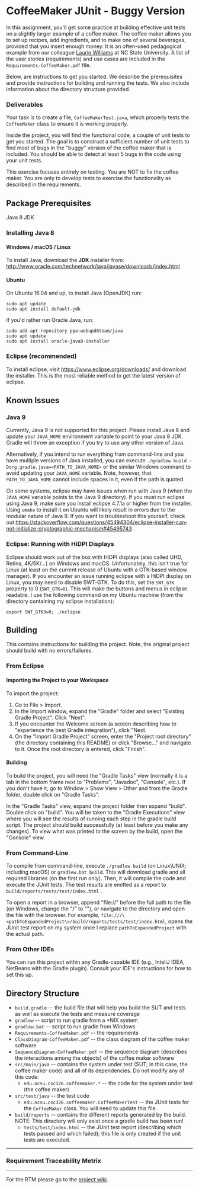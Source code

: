 CoffeeMaker JUnit - Buggy Version
=================================
In this assignment, you'll get some practice at building effective unit tests on a slightly larger example of a coffee maker. The coffee maker allows you to set up recipes, add ingredients, and to make one of several beverages, provided that you insert enough money. It is an often-used pedagogical example from our colleague [Laurie Williams](https://www.csc.ncsu.edu/people/lawilli3) at NC State University. A list of the user stories (requirements) and use cases are included in the `Requirements-CoffeeMaker.pdf` file.

Below, are instructions to get you started.  We describe the prerequisites and provide instructions for building and running the tests.  We also include information about the directory structure provided.

### Deliverables
Your task is to create a file, `CoffeeMakerTest.java`, which properly tests the `CoffeeMaker` class to ensure it is working properly. 

Inside the project, you will find the functional code, a couple of unit tests to get you started. The goal is to construct a sufficient number of unit tests to find most of bugs in the "buggy" version of the coffee maker that is included. You should be able to detect at least 5 bugs in the code using your unit tests.

This exercise focuses entirely on testing.  You are NOT to fix the coffee maker.  You are only to develop tests to exercise the functionality as described in the requirements.


Package Prerequisites
---------------------
Java 8 JDK

### Installing Java 8
#### Windows / macOS / Linux
To install Java, download the **JDK** installer from: 
  http://www.oracle.com/technetwork/java/javase/downloads/index.html

#### Ubuntu
On Ubuntu 16.04 and up, to install Java (OpenJDK) run:

    sudo apt update
    sudo apt install default-jdk
    
If you'd rather run Oracle Java, run:

    sudo add-apt-repository ppa:webupd8team/java
    sudo apt update
    sudo apt install oracle-java8-installer
   
### Eclipse (recommended)
To install eclipse, visit https://www.eclipse.org/downloads/ and download the installer.  This is the most reliable method to get the latest version of eclipse.
   
    
Known Issues
------------
### Java 9
Currently, Java 9 is not supported for this project.  Please install Java 8 and update your `JAVA_HOME` environment variable to point to your Java 8 JDK.  Gradle will throw an exception if you try to use any other version of Java.

Alternatively, if you intend to run everything from command-line and you have multiple versions of Java installed, you can execute `./gradlew build -Dorg.gradle.java=<PATH_TO_JAVA_HOME>` or the similar Windows command to avoid updating your `JAVA_HOME` variable.  Note, however, that `PATH_TO_JAVA_HOME` cannot include spaces in it, even if the path is quoted.

On some systems, eclipse may have issues when run with Java 9 (when the `JAVA_HOME` variable points to the Java 9 directory).  If you must run eclipse using Java 9, make sure you install eclipse 4.7.1a or higher from the installer.  Using `umake` to install it on Ubuntu will likely result in errors due to the modular nature of Java 9.  If you want to troubleshoot this yourself, check out https://stackoverflow.com/questions/45494304/eclipse-installer-can-not-initialize-cryptographic-mechanism#45495743 .


### Eclipse: Running with HiDPI Displays
Eclipse should work out of the box with HiDPI displays (also called UHD, Retina, 4K/5K/...) on Windows and macOS.  Unfortunately, this isn't true for Linux (at least on the current release of Ubuntu with a GTK-based window manager).  If you encounter an issue running eclipse with a HiDPI display on Linux, you may need to disable SWT-GTK.  To do this, set the `SWT_GTK` property to 0 (`SWT_GTK=0`).  This will make the buttons and menus in eclipse readable.  I use the following command on my Ubuntu machine (from the directory containing my eclipse installation):
    
    export SWT_GTK3=0; ./eclipse


Building
---------
This contains instructions for building the project.  Note, the original project should build with no errors/failures.

### From Eclipse
#### Importing the Project to your Workspace
To import the project:
  1. Go to File > Import.  
  2. In the Import window, expand the  "Gradle" folder and select "Existing Gradle Project".  Click "Next".
  3. If you encounter the Welcome screen (a screen describing how to "experience the best Gradle integration"), click "Next.
  4. On the "Import Gradle Project" screen, enter the "Project root directory" (the directory containing this README) or click "Browse..." and navigate to it.  Once the root directory is entered, click "Finish".


#### Building
To build the project, you will need the "Gradle Tasks" view (normally it is a tab in the bottom frame next to "Problems", "Javadoc", "Console", etc.).  If you don't have it, go to Window > Show View > Other and from the Gradle folder, double click on "Gradle Tasks".

In the "Gradle Tasks" view, expand the project folder then expand "build".  Double click on "build".  You will be taken to the "Gradle Executions" view where you will see the results of running each step in the gradle build script.  The project should build successfully (at least before you make any changes).  To view what was printed to the screen by the build, open the "Console" view.


### From Command-Line
To compile from command-line, execute `./gradlew build` (on Linux\UNIX; including macOS) or `gradlew.bat build`.  This will download gradle and all required libraries (on the first run only).  Then, it will compile the code and execute the JUnit tests.  The test results are emitted as a report to `build/reports/tests/test/index.html` .

To open a report in a browser, append "file://" before the full path to the file (on Windows, change the "/" to "\"), or navigate to the directory and open the file with the browser.  For example, `file:///\<pathToExpandedProject\>/build/reports/tests/test/index.html`, opens the JUnit test report on my system once I replace `pathToExpandedProject` with the actual path.


### From Other IDEs
You can run this project within any Gradle-capable IDE (e.g., InteliJ IDEA, NetBeans with the Gradle plugin).  Consult your IDE's instructions for how to set this up.


Directory Structure
-------------------
 * `build.gradle` -- the build file that will help you build the SUT and tests as well as execute the tests and measure coverage
 * `gradlew` -- script to run gradle from a *NIX system
 * `gradlew.bat` -- script to run gradle from Windows
 * `Requirements-CoffeeMaker.pdf` -- the requirements 
 * `ClassDiagram-CoffeeMaker.pdf` -- the class diagram of the coffee maker software
 * `SequenceDiagram-CoffeeMaker.pdf` -- the sequence diagram (describes the interactions among the objects) of the coffee maker software
 * `src/main/java` -- contains the system under test (SUT; in this case, the coffee maker code) and all of its dependencies.  Do not modify any of this code.
   - `edu.ncsu.csc326.coffeemaker.*` -- the code for the system under test (the coffee maker)
 * `src/test/java` -- the test code
   - `edu.ncsu.csc326.coffeemaker.CoffeeMakerTest` -- the JUnit tests for the `CoffeeMaker` class.  You will need to update this file.
 * `build/reports` -- contains the different reports generated by the build.  NOTE: This directory will only exist once a gradle build has been run!
   - `tests/test/index.html` -- the JUnit test report (describing which tests passed and which failed); this file is only created if the unit tests are executed.

---------------------- 
### Requirement Traceability Metrix 
------------------ 
For the RTM please go to the [project wiki](https://github.com/metaras/coffeemaker/wiki).
